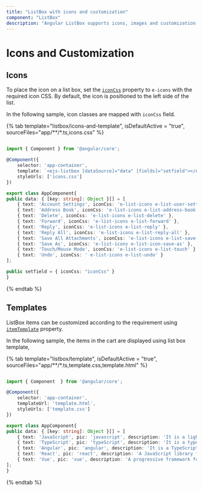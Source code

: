 ```yaml
---
title: "ListBox with icons and customization"
component: "ListBox"
description: "Angular ListBox supports icons, images and customization of each list elements."
---
```


# Icons and Customization

## Icons

To place the icon on a list box, set the [`iconCss`](../api/list-box/fieldSettingsModel/#iconcss) property to `e-icons` with the required icon CSS. By default, the icon is positioned to the left side of the list.

In the following sample, icon classes are mapped with `iconCss` field.

{% tab template="listbox/icons-and-template", isDefaultActive = "true", sourceFiles="app/**/*.ts,icons.css" %}

```typescript

import { Component } from '@angular/core';

@Component({
    selector: 'app-container',
    template: `<ejs-listbox [dataSource]="data" [fields]="setfield"></ejs-listbox>`,
    styleUrls: ['icons.css']
})

export class AppComponent{
public data: { [key: string]: Object }[] = [
    { text: 'Account Settings', iconCss: 'e-list-icons e-list-user-settings' },
    { text: 'Address Book', iconCss: 'e-list-icons e-list-address-book' },
    { text: 'Delete', iconCss: 'e-list-icons e-list-delete' },
    { text: 'Forward', iconCss: 'e-list-icons e-list-forward' },
    { text: 'Reply', iconCss: 'e-list-icons e-list-reply' },
    { text: 'Reply All', iconCss: 'e-list-icons e-list-reply-all' },
    { text: 'Save All Attachments', iconCss: 'e-list-icons e-list-save-all-attachments' },
    { text: 'Save As', iconCss: 'e-list-icons e-list-icon-save-as' },
    { text: 'Touch/Mouse Mode', iconCss: 'e-list-icons e-list-touch' },
    { text: 'Undo', iconCss: ' e-list-icons e-list-undo' }
];

public setfield = { iconCss: "iconCss" }
}

```

{% endtab %}

## Templates

ListBox items can be customized according to the requirement using [`itemTemplate`](../api/list-box/#itemtemplate) property.

In the following sample, the items in the cart are displayed using list box template,

{% tab template="listbox/template", isDefaultActive = "true", sourceFiles="app/**/*.ts,template.css,template.html" %}

```typescript

import { Component  } from '@angular/core';

@Component({
    selector: 'app-container',
    templateUrl: 'template.html',
    styleUrls: ['template.css']
})

export class AppComponent{
public data: { [key: string]: Object }[] = [
    { text: 'JavaScript', pic: 'javascript', description: 'It is a lightweight interpreted or JIT-compiled programming language.' },
    { text: 'TypeScript', pic: 'typeScript', description: 'It is a typed superset of Javascript that compiles to plain JavaScript.' },
    { text: 'Angular', pic: 'angular', description: 'It is a TypeScript-based open-source web application framework.' },
    { text: 'React', pic: 'react', description: 'A JavaScript library for building user interfaces. It can also render on the server using Node.' },
    { text: 'Vue', pic: 'vue', description: 'A progressive framework for building user interfaces. it is incrementally adoptable.' }
];
}

```

{% endtab %}